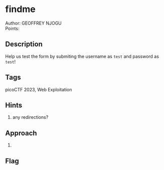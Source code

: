 # findme

Author: GEOFFREY NJOGU<br>
Points:

## Description
Help us test the form by submiting the username as `test` and password as `test`!

## Tags
picoCTF 2023, Web Exploitation

## Hints
1. any redirections?

## Approach
1. 

## Flag
